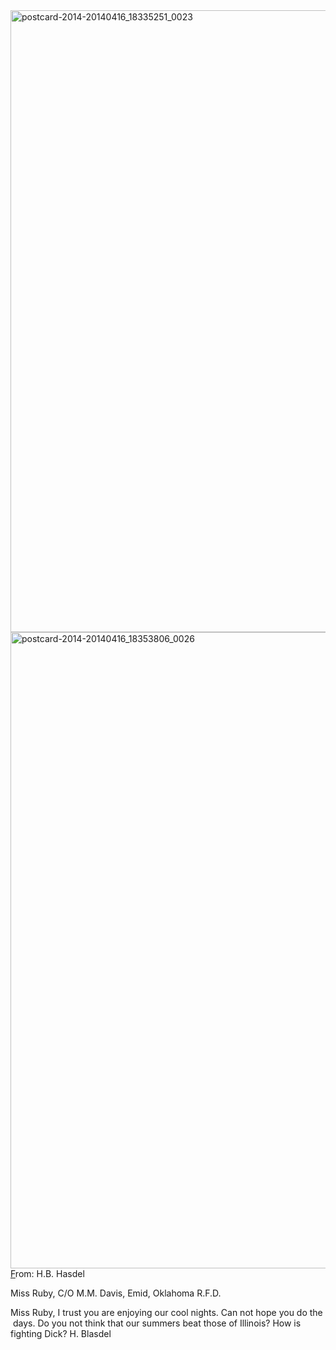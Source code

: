 <html><body><a href="http://107.170.91.122/wp-content/uploads/2014/04/postcard-2014-20140416_18335251_0023.jpg"><img class="alignnone size-full wp-image-276" src="http://107.170.91.122/wp-content/uploads/2014/04/postcard-2014-20140416_18335251_0023.jpg" alt="postcard-2014-20140416_18335251_0023" width="1523" height="995"></a><a href="http://107.170.91.122/wp-content/uploads/2014/04/postcard-2014-20140416_18353806_0026.jpg"><img class="alignnone size-full wp-image-275" src="http://107.170.91.122/wp-content/uploads/2014/04/postcard-2014-20140416_18353806_0026.jpg" alt="postcard-2014-20140416_18353806_0026" width="1507" height="1018"></a><a href="http://107.170.91.122/wp-content/uploads/2014/04/postcard-2014-20140416_18335251_0023.jpg">F</a>rom: H.B. Hasdel

Miss Ruby,
C/O M.M. Davis,
Emid, Oklahoma
R.F.D.

Miss Ruby,
I trust you are enjoying our cool nights. Can not hope you do the  days. Do you not think that our summers beat those of Illinois? How is fighting Dick?
H. Blasdel

 </body></html>